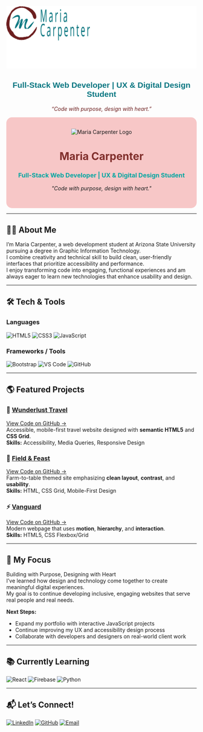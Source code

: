 <p align="right">
  <img src="https://github.com/MECarpenter/MECarpenter/blob/main/logo%20png.png" 
       width="560px" 
       alt="Maria Carpenter Logo">
</p>
<h2 align="center" style="color:#067681; font-family: Nunito, sans-serif;">Full-Stack Web Developer | UX & Digital Design Student</h2>
<p align="center" style="color:#6C1E1E;"><em>“Code with purpose, design with heart.”</em></p>

<div align="center" style="background-color:#F7C7C7; padding: 30px; border-radius: 15px;">
  <img src="https://raw.githubusercontent.com/MECarpenter/MECarpenter/main/logo.png" alt="Maria Carpenter Logo" width="150">
  <h1 style="color:#802E2B;">Maria Carpenter</h1>
  <h3 style="color:#03A6A1;">Full-Stack Web Developer | UX & Digital Design Student</h3>
  <p><em>"Code with purpose, design with heart."</em></p>
</div>


---



## 👩‍💻 About Me  

I’m Maria Carpenter, a web development student at Arizona State University pursuing a degree in Graphic Information Technology.  
I combine creativity and technical skill to build clean, user-friendly interfaces that prioritize accessibility and performance.  
I enjoy transforming code into engaging, functional experiences and am always eager to learn new technologies that enhance usability and design.  

---

## 🛠️ Tech & Tools  

### Languages  
![HTML5](https://img.shields.io/badge/-HTML5-E34F26?style=for-the-badge&logo=html5&logoColor=white)
![CSS3](https://img.shields.io/badge/-CSS3-1572B6?style=for-the-badge&logo=css3&logoColor=white)
![JavaScript](https://img.shields.io/badge/-JavaScript-F7DF1E?style=for-the-badge&logo=javascript&logoColor=black)

### Frameworks / Tools  
![Bootstrap](https://img.shields.io/badge/-Bootstrap-7952B3?style=for-the-badge&logo=bootstrap&logoColor=white)
![VS Code](https://img.shields.io/badge/-VS_Code-007ACC?style=for-the-badge&logo=visual-studio-code&logoColor=white)
![GitHub](https://img.shields.io/badge/-GitHub-181717?style=for-the-badge&logo=github&logoColor=white)




---



## 🌎 Featured Projects   

### 🧳 [Wunderlust Travel](https://mecarpenter.github.io/wonderlustMajorca/)  
[View Code on GitHub →](https://github.com/MECarpenter/wonderlustMajorca)  
Accessible, mobile-first travel website designed with **semantic HTML5** and **CSS Grid**.  
**Skills:** Accessibility, Media Queries, Responsive Design  



### 🌾 [Field & Feast](https://mecarpenter.github.io/fieldandfeast/)  
[View Code on GitHub →](https://github.com/MECarpenter/fieldandfeast)  
Farm-to-table themed site emphasizing **clean layout**, **contrast**, and **usability**.  
**Skills:** HTML, CSS Grid, Mobile-First Design  



### ⚡ [Vanguard](https://mecarpenter.github.io/vanguard/)  
[View Code on GitHub →](https://github.com/MECarpenter/vanguard)  
Modern webpage that uses **motion**, **hierarchy**, and **interaction**.  
**Skills:** HTML5, CSS Flexbox/Grid  



---


## 🌟 My Focus 


Building with Purpose, Designing with Heart  
I’ve learned how design and technology come together to create meaningful digital experiences.  
My goal is to continue developing inclusive, engaging websites that serve real people and real needs.  

**Next Steps:**  
- Expand my portfolio with interactive JavaScript projects  
- Continue improving my UX and accessibility design process  
- Collaborate with developers and designers on real-world client work  


---


## 📚 Currently Learning  
![React](https://img.shields.io/badge/-React-61DAFB?style=for-the-badge&logo=react&logoColor=black)
![Firebase](https://img.shields.io/badge/-Firebase-FFCA28?style=for-the-badge&logo=firebase&logoColor=black)
![Python](https://img.shields.io/badge/-Python-3776AB?style=for-the-badge&logo=python&logoColor=white)

---

## 📬 Let’s Connect!  
[![LinkedIn](https://img.shields.io/badge/-LinkedIn-0A66C2?style=for-the-badge&logo=linkedin&logoColor=white)](https://linkedin.com/in/mariacarpenter1)
[![GitHub](https://img.shields.io/badge/-GitHub-181717?style=for-the-badge&logo=github&logoColor=white)](https://github.com/MECarpenter)
[![Email](https://img.shields.io/badge/-Email-D14836?style=for-the-badge&logo=gmail&logoColor=white)](mailto:mariacarpenter@email.com)


